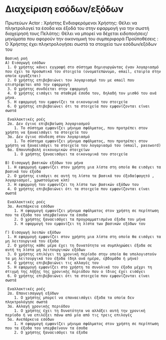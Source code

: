 <h1>Διαχείριση εσόδων/εξόδων</h1>
	Πρωτεύων Actor : Χρήστης
	Ενδιαφερόμενοι Χρήστης: Θέλει να πληκτρολογεί τα έσοδα και έξοδά του στην εφαρμογή για την σωστή διαχείρησή τους
	Πελάτης: Θέλει να μπορεί να δέχεται ειδοποιήσεις/μηνύματα που αφορούν την οικονομική του συμπεριφορά
	Προϋποθέσεις : Ο Χρήστης έχει πληκτρολογήσει σωστά τα στοιχεία των εσόδων/εξόδων του

	Βασική ροή
	Α) Εισαγωγή εσόδων
	 1. Ο χρήστης κάνει εγγραφή στο σύστημα δημιουργώντας έναν λογαριασμό που έχει τα προσωπικά του στοιχεία (ονοματεπώνυμο, email, εταιρία στην οποία εργάζεται) 
	 2.	Ο χρήστης επιβεβαιώνει τον λογαριασμό του με email που επιστρέφεται από την εφαρμογή
	 3. Ο χρήστης συνδέεται στην εφαρμογή	
	 4. Ο χρήστης εισάγει τα σταθερά έσοδα του, δηλαδή τον μισθό του ανά μήνα.
	 5. Η εφαρμογή του εμφανίζει τα οικονομικά του στοιχεία 
	 6. Ο χρήστης επιβεβαιώνει ότι τα στοιχεία που εμφανίζονται είναι σωστά
	 
	 Εναλλακτικές ροές
	 2α. Δεν έγινε επιβεβαίωση λογαριασμού
		1. Το σύστημα εμφανίζει μήνυμα σφάλματος, που προτρέπει στον χρήστη να ξαναεισάγει τα στοιχεία του
	 3α. Δεν έγινε σύνδεση στον λογαριασμό
		1. Το σύστημα εμφανίζει μήνυμα σφάλματος, που προτρέπει στον χρήστη να ξαναεισάγει τα στοιχεία του λογαριασμό του (email, password)
	 6α. Επανυποβολή οικονομικών στοιχείων
		1. Ο χρήστης ξαναεισάγει τα οικονομικά του στοιχεία
		
	Β) Εισαγωγή βασικών εξόδων του μήνα
	 1. Η εφαρμογή εμφανίζει στον χρήστη μια λίστα στη οποία θα εισάγει τα βασικά του έξοδα
	 2. Ο χρήστης εισάγει σε αυτή τη λίστα τα βασικά του έξοδα(φαγητό , λογαριασμοί, χρωστούμενα κλπ)
	 3. Η εφαρμογή του εμφανίζει τη λίστα των βασικών εξόδων του
	 4. Ο χρήστης επιβεβαιώνει ότι τα στοιχεία που εμφανίζονται είναι σωστά
	 
	 Εναλλακτικές ροές
	 3α. Ανεπάρκεια εσόδων
		1. Η εφαρμογή εμφανίζει μήνυμα σφάλματος στον χρήστη σε περίπτωση που τα έξοδα του υπερβαίνουν τα έσοδα
		2. Ο χρήστης ξαναεισάγει τα προγραμματισμένα έξοδα του μήνα 
		3. Η εφαρμογή του εμφανίζει τη λίστα των βασικών εξόδων του
		
	Γ) Εισαγωγή λοιπών εξόδων
	 1. Η εφαρμογή εμφανίζει στον χρήστη μια λίστα στη οποία θα εισάγει τα μη λειτουργικά του έξοδα
	 2. Ο χρήστης κάθε μέρα έχει τη δυνατότητα να συμπληρώσει έξοδα σε αυτή τη λίστα μη λειτουργικών εξόδων
	 3. Ο χρήστης επιλέγει τη χρονική περίοδο στην οποία θα υπολογιστούν τα μη λειτουργικά του έξοδα (δηλ ανά ημέρα, εβδομάδα ή μήνα) 
	 4. Ο χρήστης επιβεβαιώνει τις αλλαγές του
	 5. Η εφαρμογή εμφανίζει στο χρήστη τα συνολικά του έξοδα μέχρι τη στιγμή της λήξης της χρονικής περιόδου που ο ίδιος έχει εισάγει
	 6. Ο χρήστης επιβεβαιώνει ότι τα στοιχεία που εμφανίζονται είναι σωστά
	 
	 Εναλλακτικές ροές
	 2α. Επανεισαγωγή εξόδων
		1. Ο χρήστης μπορεί να επαναεισάγει έξοδα τα οποία δεν πληκτρολόγησε σωστά 
	 3α. Αλλαγή χρονικής περιόδου
		1. Ο χρήστης έχει τη δυνατότητα να αλλάξει αυτή την χρονική περίοδο ή να επιλέξει πάνω από μία από τις τρεις επιλογές
	 5α. Ανεπάρκεια εσόδων
		1. Η εφαρμογή εμφανίζει μήνυμα σφάλματος στον χρήστη σε περίπτωση που τα έξοδα του υπερβαίνουν τα έσοδα 
		2. Ο χρήστης ξαναεισάγει τα έξοδα 
		